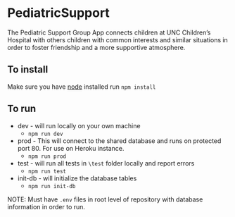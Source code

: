 # PediatricSupport
The Pediatric Support Group App connects children at UNC Children’s Hospital with others children with common interests and similar situations in order to foster friendship and a more supportive atmosphere.

## To install
Make sure you have [node](https://nodejs.org/en/download/) installed
run `npm install`

## To run
* dev - will run locally on your own machine
  * `npm run dev`
* prod - This will connect to the shared database and runs on protected port 80. For use on Heroku instance.
  * `npm run prod`
* test - will run all tests in `\test` folder locally and report errors
  * `npm run test`
* init-db - will initialize the database tables
  * `npm run init-db`

NOTE: Must have `.env` files in root level of repository with database information in order to run.
